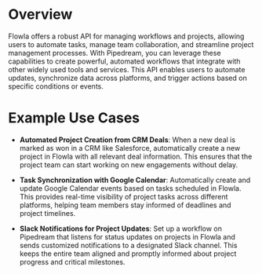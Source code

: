 # Overview

Flowla offers a robust API for managing workflows and projects, allowing users to automate tasks, manage team collaboration, and streamline project management processes. With Pipedream, you can leverage these capabilities to create powerful, automated workflows that integrate with other widely used tools and services. This API enables users to automate updates, synchronize data across platforms, and trigger actions based on specific conditions or events.

# Example Use Cases

- **Automated Project Creation from CRM Deals**: When a new deal is marked as won in a CRM like Salesforce, automatically create a new project in Flowla with all relevant deal information. This ensures that the project team can start working on new engagements without delay.

- **Task Synchronization with Google Calendar**: Automatically create and update Google Calendar events based on tasks scheduled in Flowla. This provides real-time visibility of project tasks across different platforms, helping team members stay informed of deadlines and project timelines.

- **Slack Notifications for Project Updates**: Set up a workflow on Pipedream that listens for status updates on projects in Flowla and sends customized notifications to a designated Slack channel. This keeps the entire team aligned and promptly informed about project progress and critical milestones.
